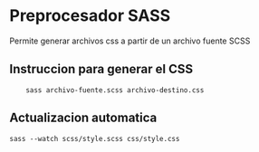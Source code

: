 # Preprocesador SASS

Permite generar archivos css a partir de un archivo fuente SCSS

## Instruccion para generar el CSS

        sass archivo-fuente.scss archivo-destino.css

## Actualizacion automatica

    sass --watch scss/style.scss css/style.css
